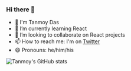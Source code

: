 ### Hi there 👋

- 🔭 I'm Tanmoy Das
- 🌱 I’m currently learning React
- 👯 I’m looking to collaborate on React projects
- 📫 How to reach me: I'm on [Twitter](https://twitter.com/tanmoydas1997) 
- 😄 Pronouns: he/him/his
<!--
**DarkHorse1997/DarkHorse1997** is a ✨ _special_ ✨ repository because its `README.md` (this file) appears on your GitHub profile.

Here are some ideas to get you started:

- 🔭 I’m currently working on ...
🌱 I’m currently learning React
- 👯 I’m looking to collaborate on ...
- 🤔 I’m looking for help with ...
- 💬 Ask me about ...

- 😄 Pronouns: ...
- ⚡ Fun fact: ...
-->
![Tanmoy's GitHub stats](https://github-readme-stats.vercel.app/api?username=DarkHorse1997&show_icons=true&theme=tokyonight&count_private=true&include_all_commits=true)
